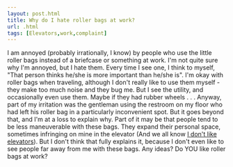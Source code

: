 ```yaml
---
layout: post.html
title: Why do I hate roller bags at work?
url: .html
tags: [Elevators,work,complaint]
---
```

I am annoyed (probably irrationally, I know) by people who use the little roller bags instead of a briefcase or something at work. I'm not quite sure why I'm annoyed, but I hate them. Every time I see one, I think to myself, "That person thinks he/she is more important than he/she is". I'm okay with roller bags when traveling, although I don't really like to use them myself - they make too much noise and they bug me. But I see the utility, and occasionally even use them. Maybe if they had rubber wheels . . . Anyway, part of my irritation was the gentleman using the restroom on my floor who had left his roller bag in a particularly inconvenient spot. But it goes beyond that, and I'm at a loss to explain why. Part of it may be that people tend to be less maneuverable with these bags. They expand their personal space, sometimes infringing on mine in the elevator (And we all know [I don't like elevators](taxonomy/term/53)). But I don't think that fully explains it, because I don't even like to see people far away from me with these bags. Any ideas? Do YOU like roller bags at work?
